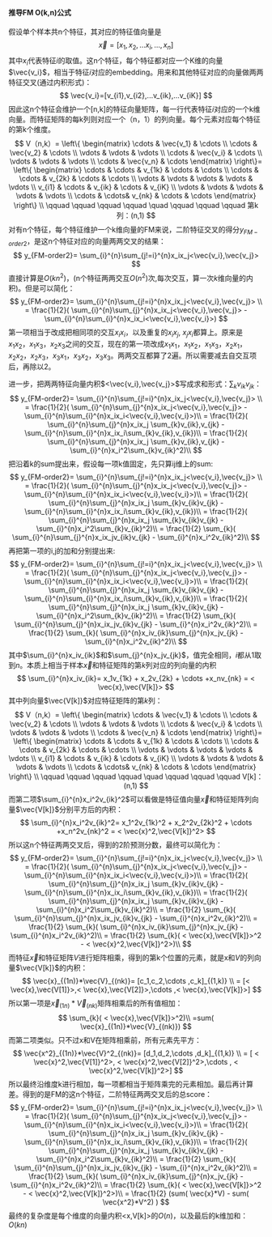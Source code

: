 #### 推导FM O(k,n)公式

假设单个样本共n个特征，其对应的特征值向量是
$$
\vec{x}=[x_1,x_2,...x_i,...,x_n]
$$
其中$x_i$代表特征$i$的取值。这n个特征，每个特征都对应一个K维的向量$\vec{v_i}$，相当于特征$i$对应的embedding。用来和其他特征对应的向量做两两特征交叉(通过内积形式)：
$$
\vec{v_i}=[v_{i1},v_{i2},...v_{ik},...v_{iK}]
$$
因此这n个特征会维护一个[n,k]的特征向量矩阵，每一行代表特征$i$对应的一个k维向量。而特征矩阵的每k列则对应一个（n，1）的列向量。每个元素对应每个特征的第k个维度。
$$
V（n,k）= \left\{
 \begin{matrix}
 \cdots      & \vec{v_1}        & \cdots        \\
 \cdots      & \vec{v_2}        & \cdots        \\
 \vdots      & \vdots           & \vdots    \\
 \cdots     &  \vec{v_i}       & \cdots    \\
  \vdots      & \vdots           & \vdots    \\
 \cdots      & \vec{v_n} & \cdots 
 \end{matrix}
 \right\}= \left\{
 \begin{matrix}
 \cdots      & \cdots & v_{1k}        & \cdots    & \cdots      \\
 \cdots      & \cdots & v_{2k}        & \cdots    & \cdots    \\
 \vdots      & \vdots & \vdots        & \vdots   & \vdots    \\
 v_{i1}      & \cdots &  v_{ik}       & \cdots   &  v_{iK}  \\
  \vdots      & \vdots  & \vdots          & \vdots & \vdots    \\
 \cdots      & \cdots& v_{nk} & \cdots & \cdots
 \end{matrix} 
 \right\} \\ \qquad \qquad \qquad  \qquad   \quad     \qquad \qquad \qquad 第k列：(n,1)
$$
对有n个特征，每个特征维护一个k维向量的FM来说，二阶特征交叉的得分$y_{FM-order2}$，是这n个特征对应的向量两两交叉的结果：
$$
y_{FM-order2}= \sum_{i}^{n}\sum_{j!=i}^{n}x_ix_j<\vec{v_i},\vec{v_j}>
$$
直接计算是$O(kn^2)$，(n个特征两两交互$O(n^2)$次,每次交互，算一次$k$维向量的内积)。但是可以简化：
$$
y_{FM-order2}= \sum_{i}^{n}\sum_{j!=i}^{n}x_ix_j<\vec{v_i},\vec{v_j}> \\
=  \frac{1}{2}( \sum_{i}^{n}\sum_{j}^{n}x_ix_j<\vec{v_i},\vec{v_j}> - \sum_{i}^{n}\sum_{i}^{n}x_ix_i<\vec{v_i},\vec{v_i}>)
$$
第一项相当于改成把相同项的交互$x_ix_i$，以及重复的$x_ix_j$, $x_jx_i$都算上。原来是$x_1x_2$，$x_1x_3$，$x_2x_3$之间的交互，现在的第一项改成$x_1x_1$，$x_1x_2$，$x_1x_3$，$x_2x_1$，$x_2x_2$，$x_2x_3$，$x_3x_1$，$x_3x_2$，$x_3x_3$。两两交互都算了2遍。所以需要减去自交互项后，再除以2。

进一步，把两两特征向量内积$<\vec{v_i},\vec{v_j}>$写成求和形式：$\sum_{k} v_{ik}v_{jk}$：
$$
y_{FM-order2}= \sum_{i}^{n}\sum_{j!=i}^{n}x_ix_j<\vec{v_i},\vec{v_j}> \\
=  \frac{1}{2}( \sum_{i}^{n}\sum_{j}^{n}x_ix_j<\vec{v_i},\vec{v_j}> - \sum_{i}^{n}\sum_{i}^{n}x_ix_i<\vec{v_i},\vec{v_i}>)\\
=  \frac{1}{2}( \sum_{i}^{n}\sum_{j}^{n}x_ix_j \sum_{k}v_{ik},v_{jk} - \sum_{i}^{n}\sum_{i}^{n}x_ix_i\sum_{k}v_{ik},v_{ik})\\
=   \frac{1}{2}( \sum_{i}^{n}\sum_{j}^{n}x_ix_j \sum_{k}v_{ik},v_{jk} - \sum_{i}^{n}x_i^2\sum_{k}v_{ik}^2)\\
$$
把沿着k的sum提出来，假设每一项k值固定，先只算ij维上的sum:
$$
y_{FM-order2}= \sum_{i}^{n}\sum_{j!=i}^{n}x_ix_j<\vec{v_i},\vec{v_j}> \\
=  \frac{1}{2}( \sum_{i}^{n}\sum_{j}^{n}x_ix_j<\vec{v_i},\vec{v_j}> - \sum_{i}^{n}\sum_{i}^{n}x_ix_i<\vec{v_i},\vec{v_i}>)\\
=  \frac{1}{2}( \sum_{i}^{n}\sum_{j}^{n}x_ix_j \sum_{k}v_{ik}v_{jk} - \sum_{i}^{n}\sum_{i}^{n}x_ix_i\sum_{k}v_{ik},v_{ik})\\
=   \frac{1}{2}( \sum_{i}^{n}\sum_{j}^{n}x_ix_j \sum_{k}v_{ik}v_{jk} - \sum_{i}^{n}x_i^2\sum_{k}v_{ik}^2)\\
=   \frac{1}{2}  \sum_{k}( \sum_{i}^{n}\sum_{j}^{n}x_ix_jv_{ik}v_{jk} - \sum_{i}^{n}x_i^2v_{ik}^2)\\
$$
再把第一项的i,j的加和分别提出来:
$$
y_{FM-order2}= \sum_{i}^{n}\sum_{j!=i}^{n}x_ix_j<\vec{v_i},\vec{v_j}> \\
=  \frac{1}{2}( \sum_{i}^{n}\sum_{j}^{n}x_ix_j<\vec{v_i},\vec{v_j}> - \sum_{i}^{n}\sum_{i}^{n}x_ix_i<\vec{v_i},\vec{v_i}>)\\
=  \frac{1}{2}( \sum_{i}^{n}\sum_{j}^{n}x_ix_j \sum_{k}v_{ik}v_{jk} - \sum_{i}^{n}\sum_{i}^{n}x_ix_i\sum_{k}v_{ik},v_{ik})\\
=   \frac{1}{2}( \sum_{i}^{n}\sum_{j}^{n}x_ix_j \sum_{k}v_{ik}v_{jk} - \sum_{i}^{n}x_i^2\sum_{k}v_{ik}^2)\\
=   \frac{1}{2}  \sum_{k}( \sum_{i}^{n}\sum_{j}^{n}x_ix_jv_{ik}v_{jk} - \sum_{i}^{n}x_i^2v_{ik}^2)\\
=   \frac{1}{2}  \sum_{k}( \sum_{i}^{n}x_iv_{ik}\sum_{j}^{n}x_jv_{jk} - \sum_{i}^{n}x_i^2v_{ik}^2)\\
$$
其中$\sum_{i}^{n}x_iv_{ik}$和$\sum_{j}^{n}x_jv_{jk}$，值完全相同，$i$都从1取到$n$。本质上相当于样本$\vec{x}$和特征矩阵的第$k$列对应的列向量的内积
$$
\sum_{i}^{n}x_iv_{ik}= x_1v_{1k} + x_2v_{2k} + \cdots +x_nv_{nk} = < \vec{x},\vec{V[k]}>
$$
其中列向量$\vec{V[k]}$对应特征矩阵的第$k$列：
$$
V（n,k）= \left\{
 \begin{matrix}
 \cdots      & \vec{v_1}        & \cdots        \\
 \cdots      & \vec{v_2}        & \cdots        \\
 \vdots      & \vdots           & \vdots    \\
 \cdots     &  \vec{v_i}       & \cdots    \\
  \vdots      & \vdots           & \vdots    \\
 \cdots      & \vec{v_n} & \cdots 
 \end{matrix}
 \right\}= \left\{
 \begin{matrix}
 \cdots      & \cdots & v_{1k}        & \cdots    & \cdots      \\
 \cdots      & \cdots & v_{2k}        & \cdots    & \cdots    \\
 \vdots      & \vdots & \vdots        & \vdots   & \vdots    \\
 v_{i1}      & \cdots &  v_{ik}       & \cdots   &  v_{iK}  \\
  \vdots      & \vdots  & \vdots          & \vdots & \vdots    \\
 \cdots      & \cdots& v_{nk} & \cdots & \cdots
 \end{matrix} 
 \right\} \\ \qquad \qquad \qquad  \qquad   \quad     \qquad \qquad \qquad V[k]：(n,1)
$$
而第二项$\sum_{i}^{n}x_i^2v_{ik}^2$可以看做是特征值向量$\vec{x}$和特征矩阵列向量$\vec{V[k]}$分别平方后的内积：
$$
\sum_{i}^{n}x_i^2v_{ik}^2= x_1^2v_{1k}^2 + x_2^2v_{2k}^2 + \cdots +x_n^2v_{nk}^2 = < \vec{x}^2,\vec{V[k]}^2>
$$
所以这n个特征两两交叉后，得到的2阶预测分数，最终可以简化为：
$$
y_{FM-order2}= \sum_{i}^{n}\sum_{j!=i}^{n}x_ix_j<\vec{v_i},\vec{v_j}> \\
=  \frac{1}{2}( \sum_{i}^{n}\sum_{j}^{n}x_ix_j<\vec{v_i},\vec{v_j}> - \sum_{i}^{n}\sum_{i}^{n}x_ix_i<\vec{v_i},\vec{v_i}>)\\
=  \frac{1}{2}( \sum_{i}^{n}\sum_{j}^{n}x_ix_j \sum_{k}v_{ik}v_{jk} - \sum_{i}^{n}\sum_{i}^{n}x_ix_i\sum_{k}v_{ik},v_{ik})\\
=   \frac{1}{2}( \sum_{i}^{n}\sum_{j}^{n}x_ix_j \sum_{k}v_{ik}v_{jk} - \sum_{i}^{n}x_i^2\sum_{k}v_{ik}^2)\\
=   \frac{1}{2}  \sum_{k}( \sum_{i}^{n}\sum_{j}^{n}x_ix_jv_{ik}v_{jk} - \sum_{i}^{n}x_i^2v_{ik}^2)\\
=   \frac{1}{2}  \sum_{k}( \sum_{i}^{n}x_iv_{ik}\sum_{j}^{n}x_jv_{jk} - \sum_{i}^{n}x_i^2v_{ik}^2)\\
=   \frac{1}{2}  \sum_{k}( < \vec{x},\vec{V[k]}>^2 - < \vec{x}^2,\vec{V[k]}^2>)\\
$$
而特征$\vec{x}$和特征矩阵$V$进行矩阵相乘，得到的第k个位置的元素，就是x和$V$的列向量$\vec{V[k]}$的内积：
$$
\vec{x}_{(1n)}*\vec{V}_{(nk)}=  [c_1,c_2,\cdots ,c_k]_{(1,k)} \\
= [< \vec{x},\vec{V[1]}>,< \vec{x},\vec{V[2]}>,\cdots ,< \vec{x},\vec{V[k]}>]
$$
所以第一项是$\vec{x}_{(1n)}*\vec{V}_{(nk)}$矩阵相乘后的所有值相加：
$$
\sum_{k}( < \vec{x},\vec{V[k]}>^2)\\
=sum( \vec{x}_{(1n)}*\vec{V}_{(nk)})
$$
而第二项类似。只不过x和V在矩阵相乘前，所有元素先平方：
$$
\vec{x^2}_{(1n)}*\vec{V}^2_{(nk)}=  [d_1,d_2,\cdots ,d_k]_{(1,k)} \\
= [ < \vec{x}^2,\vec{V[1]}^2>, < \vec{x}^2,\vec{V[2]}^2>,\cdots , < \vec{x}^2,\vec{V[k]}^2>]
$$
所以最终沿维度k进行相加，每一项都相当于矩阵乘完的元素相加。最后再计算差。得到的是FM的这n个特征，二阶特征两两交叉后的总score：
$$
y_{FM-order2}= \sum_{i}^{n}\sum_{j!=i}^{n}x_ix_j<\vec{v_i},\vec{v_j}> \\
=  \frac{1}{2}( \sum_{i}^{n}\sum_{j}^{n}x_ix_j<\vec{v_i},\vec{v_j}> - \sum_{i}^{n}\sum_{i}^{n}x_ix_i<\vec{v_i},\vec{v_i}>)\\
=  \frac{1}{2}( \sum_{i}^{n}\sum_{j}^{n}x_ix_j \sum_{k}v_{ik}v_{jk} - \sum_{i}^{n}\sum_{i}^{n}x_ix_i\sum_{k}v_{ik},v_{ik})\\
=   \frac{1}{2}( \sum_{i}^{n}\sum_{j}^{n}x_ix_j \sum_{k}v_{ik}v_{jk} - \sum_{i}^{n}x_i^2\sum_{k}v_{ik}^2)\\
=   \frac{1}{2}  \sum_{k}( \sum_{i}^{n}\sum_{j}^{n}x_ix_jv_{ik}v_{jk} - \sum_{i}^{n}x_i^2v_{ik}^2)\\
=   \frac{1}{2}  \sum_{k}( \sum_{i}^{n}x_iv_{ik}\sum_{j}^{n}x_jv_{jk} - \sum_{i}^{n}x_i^2v_{ik}^2)\\
=   \frac{1}{2}  \sum_{k}( < \vec{x},\vec{V[k]}>^2 - < \vec{x}^2,\vec{V[k]}^2>)\\
=   \frac{1}{2}  (sum( \vec{x}*V) - sum( \vec{x^2}*V^2) )
$$
最终的复杂度是每个维度的向量内积<x,V[k]>的$O(n)$，以及最后的k维加和：$O(kn)$